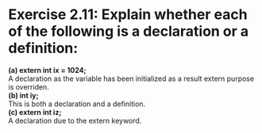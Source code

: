 # Exercise 2.11: Explain whether each of the following is a declaration or a definition:

**(a) extern int ix = 1024;**  
A declaration as the variable has been initialized as a result extern purpose is overriden.  
**(b) int iy;**  
This is both a declaration and a definition.   
**(c) extern int iz;**  
A declaration due to the extern keyword.
